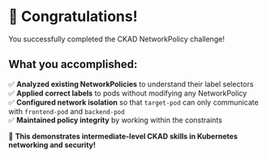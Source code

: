 # 🎉 Congratulations!

You successfully completed the CKAD NetworkPolicy challenge!

## What you accomplished:

✅ **Analyzed existing NetworkPolicies** to understand their label selectors  
✅ **Applied correct labels** to pods without modifying any NetworkPolicy  
✅ **Configured network isolation** so that `target-pod` can only communicate with `frontend-pod` and `backend-pod`  
✅ **Maintained policy integrity** by working within the constraints  


🚀 **This demonstrates intermediate-level CKAD skills in Kubernetes networking and security!**
